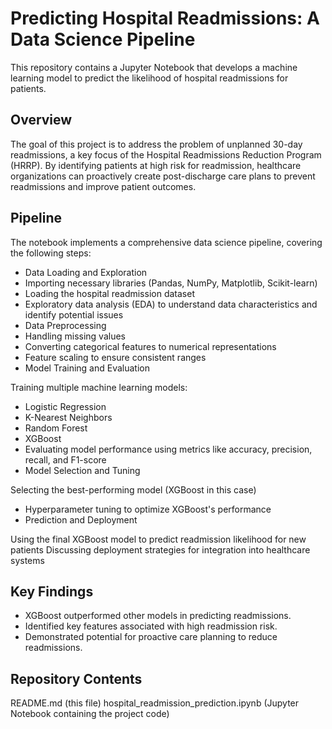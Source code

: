 # Predicting Hospital Readmissions: A Data Science Pipeline

This repository contains a Jupyter Notebook that develops a machine learning model to predict the likelihood of hospital readmissions for patients.

## Overview

The goal of this project is to address the problem of unplanned 30-day readmissions, a key focus of the Hospital Readmissions Reduction Program (HRRP). By identifying patients at high risk for readmission, healthcare organizations can proactively create post-discharge care plans to prevent readmissions and improve patient outcomes.

## Pipeline

The notebook implements a comprehensive data science pipeline, covering the following steps:

- Data Loading and Exploration
- Importing necessary libraries (Pandas, NumPy, Matplotlib, Scikit-learn)
- Loading the hospital readmission dataset
- Exploratory data analysis (EDA) to understand data characteristics and identify potential issues
- Data Preprocessing
- Handling missing values
- Converting categorical features to numerical representations
- Feature scaling to ensure consistent ranges
- Model Training and Evaluation

Training multiple machine learning models:

- Logistic Regression
- K-Nearest Neighbors
- Random Forest
- XGBoost
- Evaluating model performance using metrics like accuracy, precision, recall, and F1-score
- Model Selection and Tuning

Selecting the best-performing model (XGBoost in this case)

- Hyperparameter tuning to optimize XGBoost's performance
- Prediction and Deployment

Using the final XGBoost model to predict readmission likelihood for new patients
Discussing deployment strategies for integration into healthcare systems

## Key Findings

- XGBoost outperformed other models in predicting readmissions.
- Identified key features associated with high readmission risk.
- Demonstrated potential for proactive care planning to reduce readmissions.

## Repository Contents

README.md (this file)
hospital_readmission_prediction.ipynb (Jupyter Notebook containing the project code)
